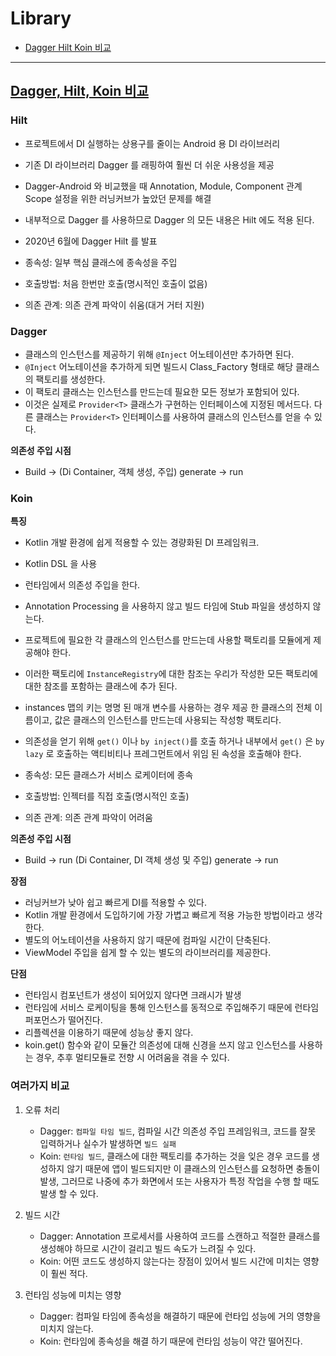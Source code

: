 # Library
- [Dagger Hilt Koin 비교](#dagger-hilt-koin-비교)

---

## [Dagger, Hilt, Koin 비교](https://ichi.pro/ko/dagger-hilt-mich-koin-eun-hudeu-alaeeseo-eotteohge-daleungayo-215221250120151)

### Hilt
- 프로젝트에서 DI 실행하는 상용구를 줄이는 Android 용 DI 라이브러리
- 기존 DI 라이브러리 Dagger 를 래핑하여 훨씬 더 쉬운 사용성을 제공
- Dagger-Android 와 비교했을 때 Annotation, Module, Component 관계 Scope 설정을 위한 러닝커브가 높았던 문제를 해결
- 내부적으로 Dagger 를 사용하므로 Dagger 의 모든 내용은 Hilt 에도 적용 된다. 
- 2020년 6월에 Dagger Hilt 를 발표

- 종속성: 일부 핵심 클래스에 종속성을 주입
- 호출방법: 처음 한번만 호출(명시적인 호출이 없음)
- 의존 관계: 의존 관계 파악이 쉬움(대거 거터 지원)

### Dagger
- 클래스의 인스턴스를 제공하기 위해 `@Inject` 어노테이션만 추가하면 된다.
- `@Inject` 어노테이션을 추가하게 되면 빌드시 Class_Factory 형태로 해당 클래스의 팩토리를 생성한다.
- 이 팩토리 클래스는 인스턴스를 만드는데 필요한 모든 정보가 포함되어 있다.
- 이것은 실제로 `Provider<T>` 클래스가 구현하는 인터페이스에 지정된 메서드다. 다른 클래스는 `Provider<T>` 인터페이스를 사용하여 클래스의 인스턴스를 얻을 수 있다.

**의존성 주입 시점**
- Build -> (Di Container, 객체 생성, 주입) generate -> run

### Koin
**특징**
- Kotlin 개발 환경에 쉽게 적용할 수 있는 경량화된 DI 프레임워크.
- Kotlin DSL 을 사용
- 런타임에서 의존성 주입을 한다.
- Annotation Processing 을 사용하지 않고 빌드 타임에 Stub 파일을 생성하지 않는다.
- 프로젝트에 필요한 각 클래스의 인스턴스를 만드는데 사용할 팩토리를 모듈에게 제공해야 한다.
- 이러한 팩토리에 `InstanceRegistry`에 대한 참조는 우리가 작성한 모든 팩토리에 대한 참조를 포함하는 클래스에 추가 된다.
- instances 맵의 키는 명명 된 매개 변수를 사용하는 경우 제공 한 클래스의 전체 이름이고, 값은 클래스의 인스턴스를 만드는데 사용되는 작성항 팩토리다.
- 의존성을 얻기 위해 `get()` 이나 `by inject()`를 호출 하거나 내부에서 `get()` 은 `by lazy` 로 호출하는 액티비티나 프레그먼트에서 위임 된 속성을 호출해야 한다.

- 종속성: 모든 클래스가 서비스 로케이터에 종속
- 호출방법: 인젝터를 직접 호출(명시적인 호출)
- 의존 관계: 의존 관계 파악이 어려움

**의존성 주입 시점**
- Build -> run (Di Container, DI 객체 생성 및 주입) generate -> run

**장점**
- 러닝커브가 낮아 쉽고 빠르게 DI를 적용할 수 있다.
- Kotlin 개발 환경에서 도입하기에 가장 가볍고 빠르게 적용 가능한 방법이라고 생각한다.
- 별도의 어노테이션을 사용하지 않기 때문에 컴파일 시간이 단축된다.
- ViewModel 주입을 쉽게 할 수 있는 별도의 라이브러리를 제공한다.

**단점**
- 런타임시 컴포넌트가 생성이 되어있지 않다면 크래시가 발생
- 런타임에 서비스 로케이팅을 통해 인스턴스를 동적으로 주입해주기 때문에 런타임 퍼포먼스가 떨어진다.
- 리플렉션을 이용하기 때문에 성능상 좋지 않다.
- koin.get() 함수와 같이 모듈간 의존성에 대해 신경을 쓰지 않고 인스턴스를 사용하는 경우, 추후 멀티모듈로 전향 시 어려움을 겪을 수 있다.


### 여러가지 비교
1. 오류 처리
    - Dagger: `컴파일 타임 빌드`, 컴파일 시간 의존성 주입 프레임워크, 코드를 잘못 입력하거나 실수가 발생하면 `빌드 실패`
    - Koin: `런타임 빌드`, 클래스에 대한 팩토리를 추가하는 것을 잊은 경우 코드를 생성하지 않기 때문에 앱이 빌드되지만 이 클래스의 인스턴스를 요청하면 충돌이 발생, 그러므로 나중에 추가 화면에서 또는 사용자가 특정 작업을 수행 할 때도 발생 할 수 있다.

2. 빌드 시간
    - Dagger: Annotation 프로세서를 사용하여 코드를 스캔하고 적절한 클래스를 생성해야 하므로 시간이 걸리고 빌드 속도가 느려질 수 있다.
    - Koin: 어떤 코드도 생성하지 않는다는 장점이 있어서 빌드 시간에 미치는 영향이 훨씬 적다.

3. 런타임 성능에 미치는 영향
    - Dagger: 컴파일 타임에 종속성을 해결하기 때문에 런타입 성능에 거의 영향을 미치지 않는다.
    - Koin: 런타임에 종속성을 해결 하기 때문에 런타임 성능이 약간 떨어진다.